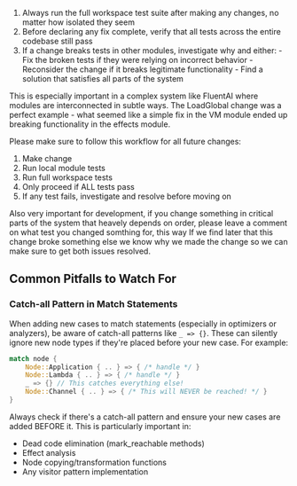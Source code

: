   1. Always run the full workspace test suite after making any changes, no matter how isolated they seem
  2. Before declaring any fix complete, verify that all tests across the entire codebase still pass
  3. If a change breaks tests in other modules, investigate why and either:
    - Fix the broken tests if they were relying on incorrect behavior
    - Reconsider the change if it breaks legitimate functionality
    - Find a solution that satisfies all parts of the system

 This is especially important in a complex system like FluentAI where modules are interconnected in subtle ways.
 The LoadGlobal change was a perfect example - what seemed like a simple fix in the VM module ended up  breaking functionality in the effects module.

  Please make sure to follow this workflow for all future changes:
  1. Make change
  2. Run local module tests
  3. Run full workspace tests
  4. Only proceed if ALL tests pass
  5. If any test fails, investigate and resolve before moving on

Also very important for development, if you change something in critical parts of the system that heavely depends on order, please leave a comment on what test you changed somthing for, this way If we find later that this change broke something else we know why we made the change so we can make sure to get both issues resolved. 

## Common Pitfalls to Watch For

### Catch-all Pattern in Match Statements
When adding new cases to match statements (especially in optimizers or analyzers), be aware of catch-all patterns like `_ => {}`. These can silently ignore new node types if they're placed before your new case. For example:

```rust
match node {
    Node::Application { .. } => { /* handle */ }
    Node::Lambda { .. } => { /* handle */ }
    _ => {} // This catches everything else!
    Node::Channel { .. } => { /* This will NEVER be reached! */ }
}
```

Always check if there's a catch-all pattern and ensure your new cases are added BEFORE it. This is particularly important in:
- Dead code elimination (mark_reachable methods)
- Effect analysis 
- Node copying/transformation functions
- Any visitor pattern implementation
 
